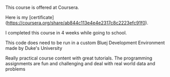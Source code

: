 This course is offered at Coursera. 

Here is my [certificate] (https://coursera.org/share/ab844c113e4e4e2317c8c2223efc91f0). 

I completed this course in 4 weeks while going to school.

This code does need to be run in a custom Bluej Development Environment made by Duke's University

Really practical course content with great tutorials. The programming assignments are fun and challenging and deal with real world data and problems

